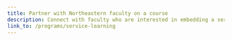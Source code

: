 ```yaml
---
title: Partner with Northeastern faculty on a course
description: Connect with faculty who are interested in embedding a service or community engagement component in their courses.
link_to: /programs/service-learning
---
```

